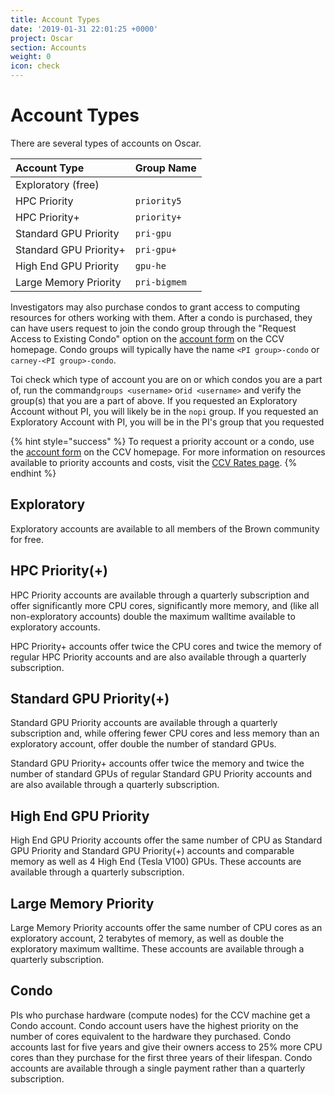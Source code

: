 ```yaml
---
title: Account Types
date: '2019-01-31 22:01:25 +0000'
project: Oscar
section: Accounts
weight: 0
icon: check
---
```


# Account Types

There are several types of accounts on Oscar.

| Account Type | Group Name |
| :--- | :--- |
| Exploratory \(free\) |  |
| HPC Priority | `priority5` |
| HPC Priority+ | `priority+` |
| Standard GPU Priority | `pri-gpu` |
| Standard GPU Priority+ | `pri-gpu+` |
| High End GPU Priority | `gpu-he` |
| Large Memory Priority | `pri-bigmem` |

Investigators may also purchase condos to grant access to computing resources for others working with them. After a condo is purchased, they can have users request to join the condo group through the "Request Access to Existing Condo" option on the [account form](https://brown.co1.qualtrics.com/jfe/form/SV_0GtBE8kWJpmeG4B) on the CCV homepage. Condo groups will typically have the name `<PI group>-condo` or `carney-<PI group>-condo`.

Toi check which type of account you are on or which condos you are a part of, run the command`groups <username>` or`id <username>` and verify the group\(s\) that you are a part of above. If you requested an Exploratory Account without PI, you will likely be in the `nopi` group. If you requested an Exploratory Account with PI, you will be in the PI's group that you requested

{% hint style="success" %}
To request a priority account or a condo, use the [account form](https://brown.co1.qualtrics.com/jfe/form/SV_0GtBE8kWJpmeG4B) on the CCV homepage. For more information on resources available to priority accounts and costs, visit the [CCV Rates page](https://ccv.brown.edu/services/rates/).
{% endhint %}

## Exploratory

Exploratory accounts are available to all members of the Brown community for free.

## HPC Priority\(+\)

HPC Priority accounts are available through a quarterly subscription and offer significantly more CPU cores, significantly more memory, and \(like all non-exploratory accounts\) double the maximum walltime available to exploratory accounts.

HPC Priority+ accounts offer twice the CPU cores and twice the memory of regular HPC Priority accounts and are also available through a quarterly subscription.

## Standard GPU Priority\(+\)

Standard GPU Priority accounts are available through a quarterly subscription and, while offering fewer CPU cores and less memory than an exploratory account, offer double the number of standard GPUs.

Standard GPU Priority+ accounts offer twice the memory and twice the number of standard GPUs of regular Standard GPU Priority accounts and are also available through a quarterly subscription.

## High End GPU Priority

High End GPU Priority accounts offer the same number of CPU as Standard GPU Priority and Standard GPU Priority\(+\) accounts and comparable memory as well as 4 High End \(Tesla V100\) GPUs. These accounts are available through a quarterly subscription.

## Large Memory Priority

Large Memory Priority accounts offer the same number of CPU cores as an exploratory account, 2 terabytes of memory, as well as double the exploratory maximum walltime. These accounts are available through a quarterly subscription.

## Condo

PIs who purchase hardware \(compute nodes\) for the CCV machine get a Condo account. Condo account users have the highest priority on the number of cores equivalent to the hardware they purchased. Condo accounts last for five years and give their owners access to 25% more CPU cores than they purchase for the first three years of their lifespan. Condo accounts are available through a single payment rather than a quarterly subscription.


